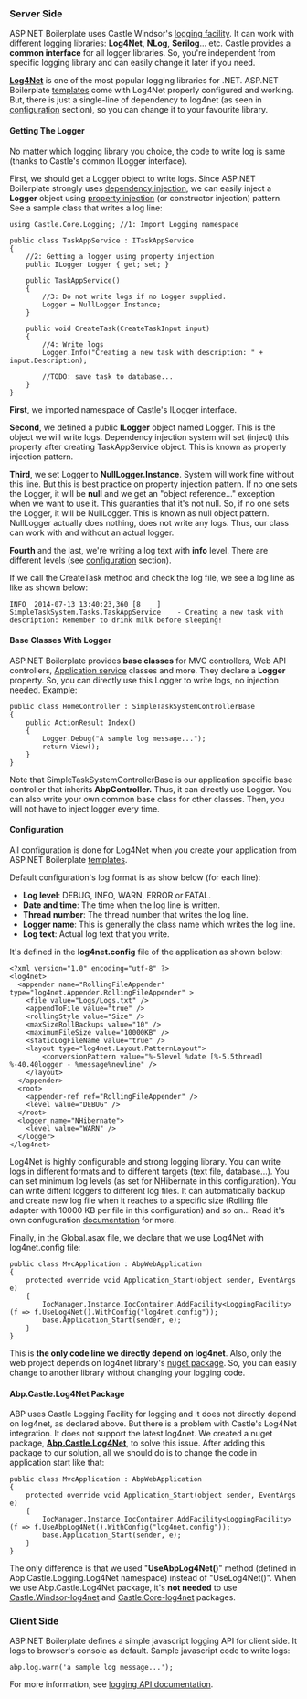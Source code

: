### Server Side

ASP.NET Boilerplate uses Castle Windsor's [logging
facility](http://docs.castleproject.org/Windsor.Logging-Facility.ashx).
It can work with different logging libraries: **Log4Net**, **NLog**,
**Serilog**... etc. Castle provides a **common interface** for all
logger libraries. So, you're independent from specific logging library
and can easily change it later if you need.

**[Log4Net](http://logging.apache.org/log4net/)** is one of the most
popular logging libraries for .NET. ASP.NET Boilerplate
[templates](/Templates) come with Log4Net properly configured and
working. But, there is just a single-line of dependency to log4net (as
seen in [configuration](#config) section), so you can change it to
your favourite library.

#### Getting The Logger

No matter which logging library you choice, the code to write log is
same (thanks to Castle's common ILogger interface).

First, we should get a Logger object to write logs. Since ASP.NET
Boilerplate strongly uses [dependency
injection](/Pages/Documents/Dependency-Injection), we can easily inject
a **Logger** object using [property
injection](/Pages/Documents/Dependency-Injection#property-injection-pattern)
(or constructor injection) pattern. See a sample class that writes a log
line:

    using Castle.Core.Logging; //1: Import Logging namespace

    public class TaskAppService : ITaskAppService
    {    
        //2: Getting a logger using property injection
        public ILogger Logger { get; set; }

        public TaskAppService()
        {
            //3: Do not write logs if no Logger supplied.
            Logger = NullLogger.Instance;
        }

        public void CreateTask(CreateTaskInput input)
        {
            //4: Write logs
            Logger.Info("Creating a new task with description: " + input.Description);

            //TODO: save task to database...
        }
    }

**First**, we imported namespace of Castle's ILogger interface.

**Second**, we defined a public **ILogger** object named Logger. This is
the object we will write logs. Dependency injection system will set
(inject) this property after creating TaskAppService object. This is
known as property injection pattern.

**Third**, we set Logger to **NullLogger.Instance**. System will work
fine without this line. But this is best practice on property injection
pattern. If no one sets the Logger, it will be **null** and we get an
"object reference..." exception when we want to use it. This guaranties
that it's not null. So, if no one sets the Logger, it will be
NullLogger. This is known as null object pattern. NullLogger actually
does nothing, does not write any logs. Thus, our class can work with and
without an actual logger.

**Fourth** and the last, we're writing a log text with **info** level.
There are different levels (see [configuration](#config) section).

If we call the CreateTask method and check the log file, we see a log
line as like as shown below:

    INFO  2014-07-13 13:40:23,360 [8    ] SimpleTaskSystem.Tasks.TaskAppService    - Creating a new task with description: Remember to drink milk before sleeping!

#### Base Classes With Logger

ASP.NET Boilerplate provides **base classes** for MVC controllers, Web
API controllers, [Application
service](/Pages/Documents/Application-Services) classes and more. They
declare a **Logger** property. So, you can directly use this Logger to
write logs, no injection needed. Example:

    public class HomeController : SimpleTaskSystemControllerBase
    {
        public ActionResult Index()
        { 
            Logger.Debug("A sample log message...");
            return View();
        }
    }

Note that SimpleTaskSystemControllerBase is our application specific
base controller that inherits **AbpController.** Thus, it can directly
use Logger. You can also write your own common base class for other
classes. Then, you will not have to inject logger every time.

#### Configuration

All configuration is done for Log4Net when you create your application
from ASP.NET Boilerplate [templates](/Templates).

Default configuration's log format is as show below (for each line):

-   **Log level**: DEBUG, INFO, WARN, ERROR or FATAL.
-   **Date and time**: The time when the log line is written.
-   **Thread number**: The thread number that writes the log line.
-   **Logger name**: This is generally the class name which writes the
    log line.
-   **Log text**: Actual log text that you write.

It's defined in the **log4net.config** file of the application as shown
below:

    <?xml version="1.0" encoding="utf-8" ?>
    <log4net>
      <appender name="RollingFileAppender" type="log4net.Appender.RollingFileAppender" >
        <file value="Logs/Logs.txt" />
        <appendToFile value="true" />
        <rollingStyle value="Size" />
        <maxSizeRollBackups value="10" />
        <maximumFileSize value="10000KB" />
        <staticLogFileName value="true" />
        <layout type="log4net.Layout.PatternLayout">
            <conversionPattern value="%-5level %date [%-5.5thread] %-40.40logger - %message%newline" />
        </layout>
      </appender>
      <root>
        <appender-ref ref="RollingFileAppender" />
        <level value="DEBUG" />
      </root>
      <logger name="NHibernate">
        <level value="WARN" />
      </logger>
    </log4net>

Log4Net is highly configurable and strong logging library. You can write
logs in different formats and to different targets (text file,
database...). You can set minimum log levels (as set for NHibernate in
this configuration). You can write diffent loggers to different log
files. It can automatically backup and create new log file when it
reaches to a specific size (Rolling file adapter with 10000 KB per file
in this configuration) and so on... Read it's own confuguration
[documentation](http://logging.apache.org/log4net/release/config-examples.html)
for more.

Finally, in the Global.asax file, we declare that we use Log4Net with
log4net.config file:

    public class MvcApplication : AbpWebApplication
    {
        protected override void Application_Start(object sender, EventArgs e)
        {
            IocManager.Instance.IocContainer.AddFacility<LoggingFacility>(f => f.UseLog4Net().WithConfig("log4net.config"));
            base.Application_Start(sender, e);
        }
    }

This is **the only code line we directly depend on log4net**. Also, only
the web project depends on log4net library's [nuget
package](https://www.nuget.org/packages/log4net/). So, you can easily
change to another library without changing your logging code.

#### Abp.Castle.Log4Net Package

ABP uses Castle Logging Facility for logging and it does not directly
depend on log4net, as declared above. But there is a problem with
Castle's Log4Net integration. It does not support the latest log4net. We
created a nuget package,
[**Abp.Castle.Log4Net**](http://nuget.org/packages/Abp.Castle.Log4Net),
to solve this issue. After adding this package to our solution, all we
should do is to change the code in application start like that:

    public class MvcApplication : AbpWebApplication
    {
        protected override void Application_Start(object sender, EventArgs e)
        {
            IocManager.Instance.IocContainer.AddFacility<LoggingFacility>(f => f.UseAbpLog4Net().WithConfig("log4net.config"));
            base.Application_Start(sender, e);
        }
    }

The only difference is that we used "**UseAbpLog4Net()**" method
(defined in Abp.Castle.Logging.Log4Net namespace) instead of
"UseLog4Net()". When we use Abp.Castle.Log4Net package, it's **not
needed** to use
[Castle.Windsor-log4net](https://www.nuget.org/packages/Castle.Windsor-log4net)
and
[Castle.Core-log4net](https://www.nuget.org/packages/Castle.Core-log4net/)
packages.

### Client Side

ASP.NET Boilerplate defines a simple javascript logging API for client
side. It logs to browser's console as default. Sample javascript code to
write logs:

    abp.log.warn('a sample log message...');

For more information, see [logging API
documentation](/Pages/Documents/Javascript-API/Logging).
